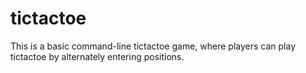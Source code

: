 # tictactoe

This is a basic command-line tictactoe game, where players can play tictactoe by alternately entering positions.
